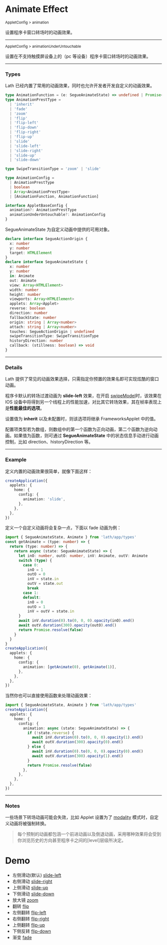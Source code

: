 # Animate Effect

<small>AppletConfig > animation</small>

设置程序卡窗口转场时的动画效果。

---

<small>AppletConfig > animationUnderUntouchable</small>

设置在不支持触摸屏设备上的（pc 等设备）程序卡窗口转场时的动画效果。

---

<h3>Types</h3>

Lath 已经内置了常用的动画效果，同时也允许开发者开发自定义的动画效果。

```ts
type AnimationFunction = (e: SegueAnimateState) => undefined | Promise<boolean>
type AnimationPrestType =
  | 'inherit'
  | 'fade'
  | 'zoom'
  | 'flip'
  | 'flip-left'
  | 'flip-down'
  | 'flip-right'
  | 'flip-up'
  | 'slide'
  | 'slide-left'
  | 'slide-right'
  | 'slide-up'
  | 'slide-down'

type SwipeTransitionType = 'zoom' | 'slide'

type AnimationConfig =
  | AnimationPrestType
  | boolean
  | Array<AnimationPrestType>
  | [AnimationFunction, AnimationFunction]

interface AppletBaseConfig {
  animation?: AnimationPrestType
  animationUnderUntouchable?: AnimationConfig
}
```

SegueAnimateState 为自定义动画中提供的可用对象。

```ts
declare interface SegueActionOrigin {
  x: number
  y: number
  target: HTMLElement
}
declare interface SegueAnimateState {
  x: number
  y: number
  in: Animate
  out: Animate
  view: Array<HTMLElement>
  width: number
  height: number
  viewports: Array<HTMLElement>
  applets: Array<Applet>
  reverse: boolean
  direction: number
  fallbackState: number
  origin: string | Array<number>
  attach: string | Array<number>
  touches: SegueActionOrigin | undefined
  swipeTransitionType: SwipeTransitionType
  historyDirection: number
  callback: (stillness: boolean) => void
}
```

---

<h3>Details</h3>

Lath 提供了常见的动画效果选择，只需指定你预置的效果名即可实现炫酷的窗口动画。

程序卡默认的转场过渡动画为 **slide-left** 效果，在开启 <a href="?id=swipeModel#docs">swipeModel</a>时，该效果在 IOS 设备中将得到另一个线程上的性能加速，对比其它转场效果，其在帧率表现上是<b>性能最佳的选项</b>。

设置值为 **inherit** 以及未配置时，则该选项将继承 FrameworksApplet 中的值。

配置项类型若为数组，则数组中的第一个函数为正向动画，第二个函数为逆向动画。如果值为函数，则可通过 **SegueAnimateState** 中的状态信息手动进行动画控制，比如 direction、historyDirection 等。

---

<h3>Example</h3>

定义内置的动画效果很简单，就像下面这样：

```ts
createApplication({
  applets: {
    home: {
      config: {
        animation: 'slide',
      },
    },
  },
})
```

定义一个自定义动画将会复杂一点，下面以 fade 动画为例：

```ts
import { SegueAnimateState, Animate } from 'lath/app/types'
const getAnimate = (type: number) => {
  return (type: number) => {
    return async (state: SegueAnimateState) => {
      let inO: number, outO: number, inV: Animate, outV: Animate
      switch (type) {
        case 0:
          inO = 1
          outO = 0
          inV = state.in
          outV = state.out
          break
        case 1:
        default:
          inO = 0
          outO = 1
          inV = outV = state.in
      }
      await inV.duration(0).to(0, 0, 0).opacity(inO).end()
      await outV.duration(300).opacity(outO).end()
      return Promise.resolve(false)
    }
  }
}
createApplication({
  applets: {
    home: {
      config: {
        animation: [getAnimate(0), getAnimate(1)],
      },
    },
  },
})
```

当然你也可以直接使用函数来处理动画效果：

```ts
import { SegueAnimateState, Animate } from 'lath/app/types'
createApplication({
  applets: {
    home: {
      config: {
        animation: async (state: SegueAnimateState) => {
          if (!state.reverse) {
            await inV.duration(0).to(0, 0, 0).opacity(1).end()
            await outV.duration(300).opacity(0).end()
          } else {
            await inV.duration(0).to(0, 0, 0).opacity(0).end()
            await outV.duration(300).opacity(1).end()
          }
          return Promise.resolve(false)
        },
      },
    },
  },
})
```

---

<h3>Notes</h3>

一些场景下转场动画可能会失效，比如 Applet 设置为了 <a href="?id=modality#docs">modality</a> 模式时，自定义动画将被强制转换。

> 每个预制的动画都包涵一个前进动画以及倒退动画，采用哪种效果将会受到你浏览历史的方向甚至程序卡之间的[level]层级所决定。

# Demo

- 左侧滑动(默认) <a href="#empty" preset-effect="slide-left" clone-as="empty-left">slide-left</a>
- 右侧滑动 <a href="#empty" preset-effect="slide-right" clone-as="empty-right">slide-right</a>
- 上侧滑动 <a href="#empty" preset-effect="slide-up" clone-as="empty-up">slide-up</a>
- 下侧滑动 <a href="#empty" preset-effect="slide-down" clone-as="empty-down">slide-down</a>
- 放大镜 <a href="#empty" preset-effect="zoom" clone-as="empty-zoom">zoom</a>
- 翻转 <a href="#empty" preset-effect="flip" clone-as="empty-flip">flip</a>
- 左侧翻转 <a href="#empty" preset-effect="flip-left" clone-as="empty-flip-left">flip-left</a>
- 右侧翻转 <a href="#empty" preset-effect="flip-right" clone-as="empty-flip-right">flip-right</a>
- 上侧翻转 <a href="#empty" preset-effect="flip-up" clone-as="empty-flip-up">flip-up</a>
- 下侧反转 <a href="#empty" preset-effect="flip-down" clone-as="empty-flip-down">flip-down</a>
- 渐变 <a href="#empty" preset-effect="fade" clone-as="empty-fade">fade</a>
